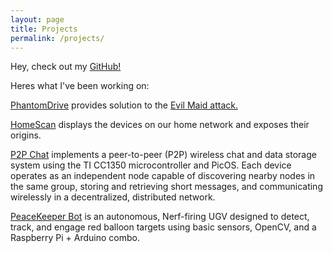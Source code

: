 ```yaml
---
layout: page
title: Projects
permalink: /projects/
---
```


Hey, check out my [GitHub!](https://github.com/8bitcommit)

Heres what I've been working on:

[PhantomDrive](https://github.com/8bitcommit)  provides solution to the [Evil Maid attack.](https://en.wikipedia.org/wiki/Evil_maid_attack)

[HomeScan](https://github.com/8bitcommit/Home_Network) displays the devices on our home network and exposes their origins.

[P2P Chat](https://github.com/8bitcommit/TI1350_P2P_Chat-embedded_sys) implements a peer-to-peer (P2P) wireless chat and data storage system using the TI CC1350 microcontroller and PicOS. Each device operates as an independent node capable of discovering nearby nodes in the same group, storing and retrieving short messages, and communicating wirelessly in a decentralized, distributed network.

[PeaceKeeper Bot](https://github.com/8bitcommit/Robotics) is an autonomous, Nerf-firing UGV designed to detect, track, and engage red balloon targets using basic sensors, OpenCV, and a Raspberry Pi + Arduino combo.